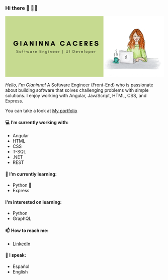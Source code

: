 ### Hi there 👋 :woman_technologist:

<!--
**caceresGianinna/caceresGianinna** is a ✨ _special_ ✨ repository because its `README.md` (this file) appears on your GitHub profile.

Here are some ideas to get you started:

- 🔭 I’m currently working on ...
- 🌱 I’m currently learning ...
- 👯 I’m looking to collaborate on ...
- 🤔 I’m looking for help with ...
- 💬 Ask me about ...
- 📫 How to reach me: ...
- 😄 Pronouns: ...
- ⚡ Fun fact: ...
-->

![Header](header.png)

*Hello, I'm Gianinna!* A Software Engineer (Front-End) who is passionate about building software that solves challenging problems with simple solutions. I enjoy working with Angular, JavaScript, HTML, CSS, and Express. 

You can take a look at [My portfolio](https://caceresgianinna.github.io/portfolio2020/)

#### :computer: I’m currently working with: 
- Angular
- HTML
- CSS
- T-SQL
- .NET
- REST

#### 🌱 I’m currently learning:
- Python :snake:
- Express

#### I'm interested on learning:
- Python
- GraphQL

#### 📫 How to reach me: 
- [LinkedIn](https://www.linkedin.com/in/gicaceres/)

#### :speech_balloon: I speak:
- Español
- English
